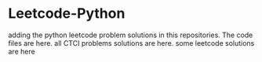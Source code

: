 # Leetcode-Python
adding the python leetcode problem solutions in this repositories. 
The code files are here.
all CTCI problems solutions are here.
some leetcode solutions are here



































































































































































































































































































































































































































































































































































































































































































































































































